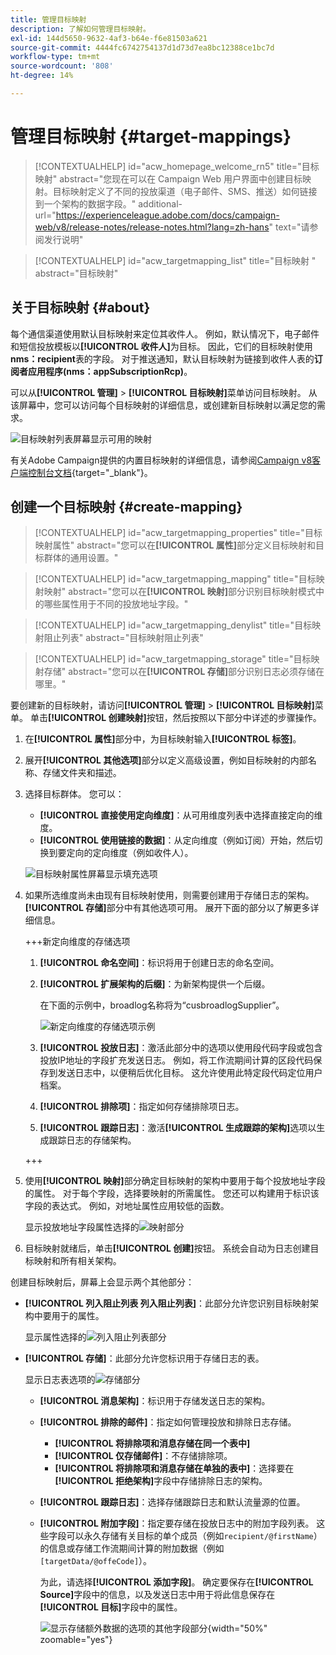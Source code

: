```yaml
---
title: 管理目标映射
description: 了解如何管理目标映射。
exl-id: 144d5650-9632-4af3-b64e-f6e81503a621
source-git-commit: 4444fc6742754137d1d73d7ea8bc12388ce1bc7d
workflow-type: tm+mt
source-wordcount: '808'
ht-degree: 14%

---
```


# 管理目标映射 {#target-mappings}

>[!CONTEXTUALHELP]
>id="acw_homepage_welcome_rn5"
>title="目标映射"
>abstract="您现在可以在 Campaign Web 用户界面中创建目标映射。目标映射定义了不同的投放渠道（电子邮件、SMS、推送）如何链接到一个架构的数据字段。"
>additional-url="https://experienceleague.adobe.com/docs/campaign-web/v8/release-notes/release-notes.html?lang=zh-hans" text="请参阅发行说明"

>[!CONTEXTUALHELP]
>id="acw_targetmapping_list"
>title="目标映射 "
>abstract="目标映射"

## 关于目标映射 {#about}

每个通信渠道使用默认目标映射来定位其收件人。 例如，默认情况下，电子邮件和短信投放模板以&#x200B;**[!UICONTROL 收件人]**&#x200B;为目标。 因此，它们的目标映射使用&#x200B;**nms：recipient**&#x200B;表的字段。 对于推送通知，默认目标映射为链接到收件人表的&#x200B;**订阅者应用程序(nms：appSubscriptionRcp)**。

可以从&#x200B;**[!UICONTROL 管理]** > **[!UICONTROL 目标映射]**&#x200B;菜单访问目标映射。 从该屏幕中，您可以访问每个目标映射的详细信息，或创建新目标映射以满足您的需求。

![目标映射列表屏幕显示可用的映射](assets/target-mappings-list.png)

有关Adobe Campaign提供的内置目标映射的详细信息，请参阅[Campaign v8客户端控制台文档](https://experienceleague.adobe.com/docs/campaign/campaign-v8/audience/add-profiles/target-mappings.html?lang=zh-Hans){target="_blank"}。

## 创建一个目标映射 {#create-mapping}

>[!CONTEXTUALHELP]
>id="acw_targetmapping_properties"
>title="目标映射属性"
>abstract="您可以在&#x200B;**[!UICONTROL 属性]**&#x200B;部分定义目标映射和目标群体的通用设置。"

>[!CONTEXTUALHELP]
>id="acw_targetmapping_mapping"
>title="目标映射映射"
>abstract="您可以在&#x200B;**[!UICONTROL 映射]**&#x200B;部分识别目标映射模式中的哪些属性用于不同的投放地址字段。"

>[!CONTEXTUALHELP]
>id="acw_targetmapping_denylist"
>title="目标映射阻止列表"
>abstract="目标映射阻止列表"

>[!CONTEXTUALHELP]
>id="acw_targetmapping_storage"
>title="目标映射存储"
>abstract="您可以在&#x200B;**[!UICONTROL 存储]**&#x200B;部分识别日志必须存储在哪里。"

要创建新的目标映射，请访问&#x200B;**[!UICONTROL 管理]** > **[!UICONTROL 目标映射]**&#x200B;菜单。 单击&#x200B;**[!UICONTROL 创建映射]**&#x200B;按钮，然后按照以下部分中详述的步骤操作。

1. 在&#x200B;**[!UICONTROL 属性]**&#x200B;部分中，为目标映射输入&#x200B;**[!UICONTROL 标签]**。

1. 展开&#x200B;**[!UICONTROL 其他选项]**&#x200B;部分以定义高级设置，例如目标映射的内部名称、存储文件夹和描述。

1. 选择目标群体。 您可以：

   * **[!UICONTROL 直接使用定向维度]**：从可用维度列表中选择直接定向的维度。
   * **[!UICONTROL 使用链接的数据]**：从定向维度（例如订阅）开始，然后切换到要定向的定向维度（例如收件人）。

   ![目标映射属性屏幕显示填充选项](assets/target-mappings-properties.png)

1. 如果所选维度尚未由现有目标映射使用，则需要创建用于存储日志的架构。 **[!UICONTROL 存储]**&#x200B;部分中有其他选项可用。 展开下面的部分以了解更多详细信息。

   +++新定向维度的存储选项

   1. **[!UICONTROL 命名空间]**：标识将用于创建日志的命名空间。
   1. **[!UICONTROL 扩展架构的后缀]**：为新架构提供一个后缀。

      在下面的示例中，broadlog名称将为“cusbroadlogSupplier”。

      ![新定向维度的存储选项示例](assets/target-mappings-new.png)

   1. **[!UICONTROL 投放日志]**：激活此部分中的选项以使用段代码字段或包含投放IP地址的字段扩充发送日志。 例如，将工作流期间计算的区段代码保存到发送日志中，以便稍后优化目标。 这允许使用此特定段代码定位用户档案。

   1. **[!UICONTROL 排除项]**：指定如何存储排除项日志。

   1. **[!UICONTROL 跟踪日志]**：激活&#x200B;**[!UICONTROL 生成跟踪的架构]**&#x200B;选项以生成跟踪日志的存储架构。

   +++

1. 使用&#x200B;**[!UICONTROL 映射]**&#x200B;部分确定目标映射的架构中要用于每个投放地址字段的属性。 对于每个字段，选择要映射的所需属性。 您还可以构建用于标识该字段的表达式。 例如，对地址属性应用较低的函数。

   显示投放地址字段属性选择的![映射部分](assets/target-mappings-mapping.png)

1. 目标映射就绪后，单击&#x200B;**[!UICONTROL 创建]**&#x200B;按钮。 系统会自动为日志创建目标映射和所有相关架构。

创建目标映射后，屏幕上会显示两个其他部分：

* **[!UICONTROL 列入阻止列表 列入阻止列表]**：此部分允许您识别目标映射架构中要用于的属性。

  显示属性选择的![列入阻止列表部分](assets/target-mappings-denylisting.png)

* **[!UICONTROL 存储]**：此部分允许您标识用于存储日志的表。

  显示日志表选项的![存储部分](assets/target-mappings-storage.png)

   * **[!UICONTROL 消息架构]**：标识用于存储发送日志的架构。
   * **[!UICONTROL 排除的邮件]**：指定如何管理投放和排除日志存储。

      * **[!UICONTROL 将排除项和消息存储在同一个表中]**
      * **[!UICONTROL 仅存储邮件]**：不存储排除项。
      * **[!UICONTROL 将排除项和消息存储在单独的表中]**：选择要在&#x200B;**[!UICONTROL 拒绝架构]**&#x200B;字段中存储排除日志的架构。

   * **[!UICONTROL 跟踪日志]**：选择存储跟踪日志和默认流量源的位置。
   * **[!UICONTROL 附加字段]**：指定要存储在投放日志中的附加字段列表。 这些字段可以永久存储有关目标的单个成员（例如`recipient/@firstName`）的信息或存储工作流期间计算的附加数据（例如`[targetData/@offeCode]`）。

     为此，请选择&#x200B;**[!UICONTROL 添加字段]**。 确定要保存在&#x200B;**[!UICONTROL Source]**&#x200B;字段中的信息，以及发送日志中用于将此信息保存在&#x200B;**[!UICONTROL 目标]**&#x200B;字段中的属性。

     ![显示存储额外数据的选项的其他字段部分](assets/target-mappings-additional.png){width="50%" zoomable="yes"}